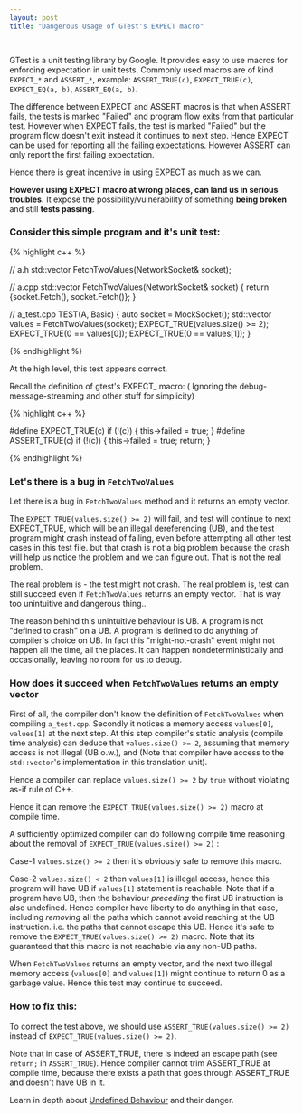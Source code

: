 ```yaml
---
layout: post
title: "Dangerous Usage of GTest's EXPECT macro"

---
```


GTest is a unit testing library by Google. It provides easy to use macros for enforcing expectation in unit tests. Commonly used macros are of kind `EXPECT_*` and `ASSERT_*`, example: `ASSERT_TRUE(c)`, `EXPECT_TRUE(c)`, `EXPECT_EQ(a, b)`, `ASSERT_EQ(a, b)`.

The difference between EXPECT and ASSERT macros is that when ASSERT fails, the tests is marked "Failed" and program flow exits from that particular test. However when EXPECT fails, the test is marked "Failed" but the program flow doesn't exit instead it continues to next step. Hence EXPECT can be used for reporting all the failing expectations. However ASSERT can only report the first failing expectation.

Hence there is great incentive in using EXPECT as much as we can.

**However using EXPECT macro at wrong places, can land us in serious troubles.** It expose the possibility/vulnerability of something **being broken** and still **tests passing**.

### Consider this simple program and it's unit test:

{% highlight c++ %}

// a.h
std::vector<int> FetchTwoValues(NetworkSocket& socket);

// a.cpp
std::vector<int> FetchTwoValues(NetworkSocket& socket) {
  return {socket.Fetch(), socket.Fetch()};
}

// a_test.cpp
TEST(A, Basic) {
  auto socket = MockSocket();
  std::vector<int> values = FetchTwoValues(socket);
  EXPECT_TRUE(values.size() >= 2);
  EXPECT_TRUE(0 == values[0]);
  EXPECT_TRUE(0 == values[1]);
}

{% endhighlight %}


At the high level, this test appears correct.

Recall the definition of gtest's EXPECT_ macro: ( Ignoring the debug-message-streaming and other stuff for simplicity)

{% highlight c++ %}

#define EXPECT_TRUE(c) if (!(c)) { this->failed = true; }
#define ASSERT_TRUE(c) if (!(c)) { this->failed = true; return; }

{% endhighlight %}


### Let's there is a bug in `FetchTwoValues`

Let there is a bug in `FetchTwoValues` method and it returns an empty vector.

The `EXPECT_TRUE(values.size() >= 2)` will fail, and test will continue to next EXPECT_TRUE, which will be an illegal dereferencing (UB), and the test program might crash instead of failing, even before attempting all other test cases in this test file.
but that crash is not a big problem because the crash will help us notice the problem and we can figure out. That is not the real problem.

The real problem is - the test might not crash. The real problem is, test can still succeed even if `FetchTwoValues` returns an empty vector. That is way too unintuitive and dangerous thing..

The reason behind this unintuitive behaviour is UB. A program is not "defined to crash" on a UB. A program is defined to do anything of compiler's choice on UB. In fact this "might-not-crash" event might not happen all the time, all the places. It can happen nondeterministically and occasionally, leaving no room for us to debug.

### How does it succeed when `FetchTwoValues` returns an empty vector


First of all, the compiler don't know the definition of `FetchTwoValues` when compiling `a_test.cpp`. Secondly it notices a memory access `values[0]`, `values[1]` at the next step. At this step compiler's static analysis (compile time analysis) can deduce that `values.size() >= 2`, assuming that memory access is not illegal (UB o.w.), and (Note that compiler have access to the `std::vector`'s implementation in this translation unit).

Hence a compiler can replace `values.size() >= 2` by `true` without violating as-if rule of C++.

Hence it can remove the `EXPECT_TRUE(values.size() >= 2)` macro at compile time.

A sufficiently optimized compiler can do following compile time reasoning about the removal of `EXPECT_TRUE(values.size() >= 2)` :

Case-1 `values.size() >= 2` then it's obviously safe to remove this macro.

Case-2 `values.size() < 2` then `values[1]` is illegal access, hence this program will have UB if `values[1]` statement is reachable. Note that if a program have UB, then the behaviour *preceding* the first UB instruction is also undefined. Hence compiler have liberty to do anything in that case, including *removing* all the paths which cannot avoid reaching at the UB instruction. i.e. the paths that cannot escape this UB. Hence it's safe to remove the `EXPECT_TRUE(values.size() >= 2)` macro. Note that its guaranteed that this macro is not reachable via any non-UB paths.

When `FetchTwoValues` returns an empty vector, and the next two illegal memory access (`values[0]` and `values[1]`) might continue to return 0 as a garbage value. Hence this test may continue to succeed.

### How to fix this:

To correct the test above, we should use `ASSERT_TRUE(values.size() >= 2)` instead of `EXPECT_TRUE(values.size() >= 2)`.

Note that in case of ASSERT_TRUE, there is indeed an escape path (see `return;` in `ASSERT_TRUE`). Hence compiler cannot trim ASSERT_TRUE at compile time, because there exists a path that goes through ASSERT_TRUE and doesn't have UB in it.


Learn in depth about [Undefined Behaviour](https://mohitmv.github.io/blog/Cpp-Undefined-Behaviour-101/) and their danger.
